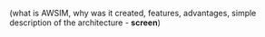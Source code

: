(what is AWSIM, why was it created, features, advantages, simple description of the architecture - **screen**)
